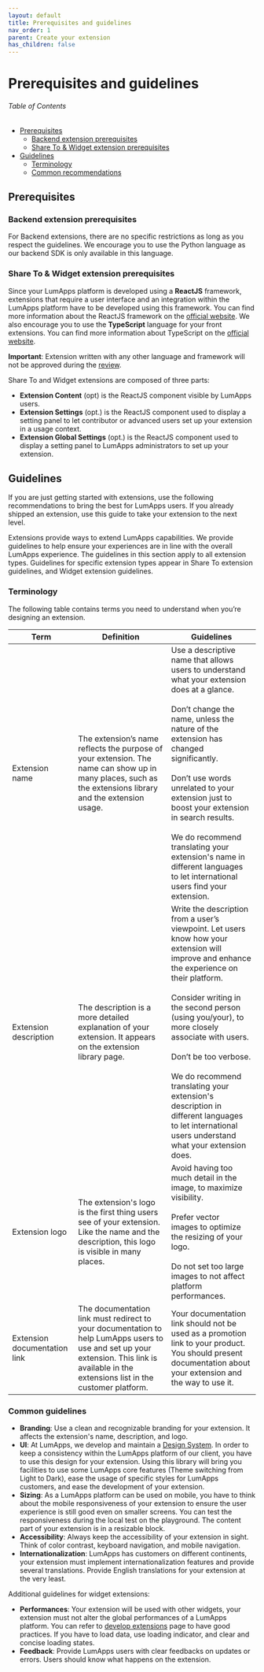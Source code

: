 ```yaml
---
layout: default
title: Prerequisites and guidelines
nav_order: 1
parent: Create your extension
has_children: false
---
```


# Prerequisites and guidelines

<h6>Table of Contents</h6>

-   [Prerequisites](#prerequisites)
    -   [Backend extension prerequisites](#backend-extension-prerequisites)
    -   [Share To & Widget extension prerequisites](#share-to-widget-extension-prerequisites)
-   [Guidelines](#guidelines)
    -   [Terminology](#terminology)
    -   [Common recommendations](#common-recommendations)

## Prerequisites

### Backend extension prerequisites

For Backend extensions, there are no specific restrictions as long as you respect the guidelines. We encourage you to use the Python language as our backend SDK is only available in this language.

### Share To & Widget extension prerequisites

Since your LumApps platform is developed using a **ReactJS** framework, extensions that require a user interface and an integration within the LumApps platform have to be developed using this framework. You can find more information about the ReactJS framework on the [official website](https://reactjs.org/). We also encourage you to use the **TypeScript** language for your front extensions. You can find more information about TypeScript on the [official website](https://www.typescriptlang.org/).

**Important**: Extension written with any other language and framework will not be approved during the [review](submit-extension.md#review).

Share To and Widget extensions are composed of three parts:

-   **Extension Content** (opt) is the ReactJS component visible by LumApps users.
-   **Extension Settings** (opt.) is the ReactJS component used to display a setting panel to let contributor or advanced users set up your extension in a usage context.
-   **Extension Global Settings** (opt.) is the ReactJS component used to display a setting panel to LumApps administrators to set up your extension.

## Guidelines

If you are just getting started with extensions, use the following recommendations to bring the best for LumApps users. If you already shipped an extension, use this guide to take your extension to the next level.

Extensions provide ways to extend LumApps capabilities. We provide guidelines to help ensure your experiences are in line with the overall LumApps experience. The guidelines in this section apply to all extension types. Guidelines for specific extension types appear in Share To extension guidelines, and Widget extension guidelines.

### Terminology

 The following table contains terms you need to understand when you’re designing an extension.

| Term                         | Definition                                                                                                                                                                                 | Guidelines                                                                                                                                                                                                                                                                                                                                                                                                                                   |
| ---------------------------- | ------------------------------------------------------------------------------------------------------------------------------------------------------------------------------------------ | -------------------------------------------------------------------------------------------------------------------------------------------------------------------------------------------------------------------------------------------------------------------------------------------------------------------------------------------------------------------------------------------------------------------------------------------- |
| Extension name               | The extension’s name reflects the purpose of your extension. The name can show up in many places, such as the extensions library and the extension usage.                                  | Use a descriptive name that allows users to understand what your extension does at a glance.<br/><br/>Don’t change the name, unless the nature of the extension has changed significantly.<br/><br/> Don’t use words unrelated to your extension just to boost your extension in search results.<br/><br/> We do recommend translating your extension's name in different languages to let international users find your extension.          |
| Extension description        | The description is a more detailed explanation of your extension. It appears on the extension library page.                                                                                | Write the description from a user’s viewpoint. Let users know how your extension will improve and enhance the experience on their platform.<br/><br/>Consider writing in the second person (using you/your), to more closely associate with users.<br/><br/> Don’t be too verbose.<br/><br/> We do recommend translating your extension's description in different languages to let international users understand what your extension does. |
| Extension logo               | The extension's logo is the first thing users see of your extension. Like the name and the description, this logo is visible in many places.                                               | Avoid having too much detail in the image, to maximize visibility.<br/><br/> Prefer vector images to optimize the resizing of your logo.<br/><br/> Do not set too large images to not affect platform performances.                                                                                                                                                                                                                          |
| Extension documentation link | The documentation link must redirect to your documentation to help LumApps users to use and set up your extension. This link is available in the extensions list in the customer platform. | Your documentation link should not be used as a promotion link to your product. You should present documentation about your extension and the way to use it.                                                                                                                                                                                                                                                                                 |

### Common guidelines

-   **Branding**: Use a clean and recognizable branding for your extension. It affects the extension's name, description, and logo.
-   **UI**: At LumApps, we develop and maintain a [Design System](https://design.lumapps.com/). In order to keep a consistency within the LumApps platform of our client, you have to use this design for your extension. Using this library will bring you facilities to use some LumApps core features (Theme switching from Light to Dark), ease the usage of specific styles for LumApps customers, and ease the development of your extension.
-   **Sizing**: As a LumApps platform can be used on mobile, you have to think about the mobile responsiveness of your extension to ensure the user experience is still good even on smaller screens. You can test the responsiveness during the local test on the playground. The content part of your extension is in a resizable block.
-   **Accessibility**: Always keep the accessibility of your extension in sight. Think of color contrast, keyboard navigation, and mobile navigation.
-   **Internationalization**: LumApps has customers on different continents, your extension must implement internationalization features and provide several translations. Provide English translations for your extension at the very least.

Additional guidelines for widget extensions:

-   **Performances**: Your extension will be used with other widgets, your extension must not alter the global performances of a LumApps platform. You can refer to [develop extensions](develop-extensions.md) page to have good practices. If you have to load data, use loading indicator, and clear and concise loading states.
-   **Feedback**: Provide LumApps users with clear feedbacks on updates or errors. Users should know what happens on the extension.
